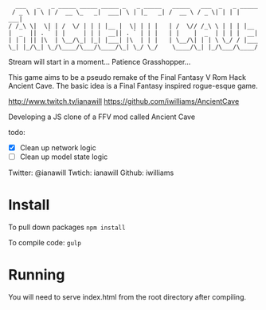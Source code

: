 ```
  ___   _   _ _____ _____ _____ _   _ _____   _____   ___  _   _ _____
 / _ \ | \ | /  __ \_   _|  ___| \ | |_   _| /  __ \ / _ \| | | |  ___|
/ /_\ \|  \| | /  \/ | | | |__ |  \| | | |   | /  \// /_\ \ | | | |__
|  _  || . ` | |     | | |  __|| . ` | | |   | |    |  _  | | | |  __|
| | | || |\  | \__/\_| |_| |___| |\  | | |   | \__/\| | | \ \_/ / |___
\_| |_/\_| \_/\____/\___/\____/\_| \_/ \_/    \____/\_| |_/\___/\____/
```

Stream will start in a moment... Patience Grasshopper...

This game aims to be a pseudo remake of the Final Fantasy V Rom Hack Ancient Cave. The basic idea is a Final Fantasy inspired rogue-esque game.

http://www.twitch.tv/ianawill
https://github.com/iwilliams/AncientCave

Developing a JS clone of a FFV mod called Ancient Cave

todo:
- [x] Clean up network logic
- [ ] Clean up model state logic

Twitter: @ianawill
Twtich:  ianawill
Github:  iwilliams

# Install
To pull down packages
`npm install`

To compile code:
`gulp`

# Running
You will need to serve index.html from the root directory after compiling.
